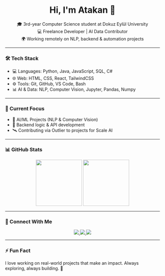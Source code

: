 <h1 align="center">Hi, I'm Atakan 👋</h1>

<p align="center">
  🎓 3rd-year Computer Science student at Dokuz Eylül University <br/>
  💻 Freelance Developer | AI Data Contributor <br/>
  🌍 Working remotely on NLP, backend & automation projects
</p>

---

### 🛠️ Tech Stack

- 💻 Languages: Python, Java, JavaScript, SQL, C#  
- 🌐 Web: HTML, CSS, React, TailwindCSS  
- ⚙️ Tools: Git, GitHub, VS Code, Bash  
- 📊 AI & Data: NLP, Computer Vision, Jupyter, Pandas, Numpy  

---

### 🚀 Current Focus

- 🤖 AI/ML Projects (NLP & Computer Vision)  
- 🧩 Backend logic & API development  
- 🛰️ Contributing via Outlier to projects for Scale AI  

---

### 📊 GitHub Stats

<p align="center">
  <img src="https://github-readme-stats.vercel.app/api?username=atakanclskn&show_icons=true&theme=tokyonight&hide=prs,issues&custom_title=My GitHub Stats" height="150"/>
  <img src="https://github-readme-stats.vercel.app/api/top-langs/?username=atakanclskn&layout=compact&theme=tokyonight&langs_count=6&custom_title=Languages I Use" height="150"/>
</p>

---

### 🔗 Connect With Me

<p align="center">
  <a href="https://www.linkedin.com/in/atakanclskn/" target="_blank">
    <img src="https://img.shields.io/badge/LinkedIn-0077B5?style=flat&logo=linkedin&logoColor=white"/>
  </a>
  <a href="mailto:atakanclskn@outlook.com">
    <img src="https://img.shields.io/badge/Email-D14836?style=flat&logo=gmail&logoColor=white"/>
  </a>
  <a href="https://twitter.com/atakanchalaskan" target="_blank">
    <img src="https://img.shields.io/badge/Twitter-1DA1F2?style=flat&logo=twitter&logoColor=white"/>
  </a>
</p>

---

### ⚡ Fun Fact

I love working on real-world projects that make an impact. Always exploring, always building. 🚀
